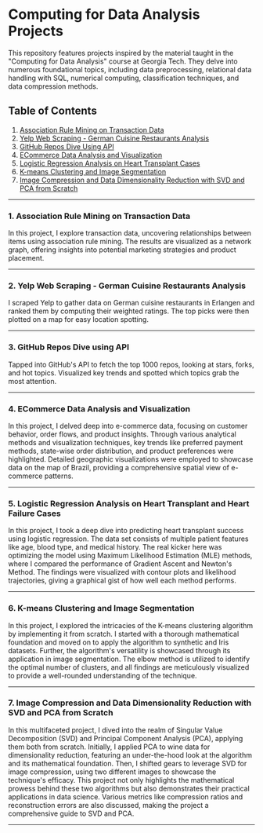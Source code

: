 # Computing for Data Analysis Projects
This repository features projects inspired by the material taught in the "Computing for Data Analysis" course at Georgia Tech. They delve into numerous foundational topics, including data preprocessing, relational data handling with SQL, numerical computing, classification techniques, and data compression methods.

## Table of Contents
1. [Association Rule Mining on Transaction Data](https://github.com/fedash/Computing-Data-Analysis/tree/main/AssociationRuleMining)
2. [Yelp Web Scraping - German Cuisine Restaurants Analysis](https://github.com/fedash/Computing-Data-Analysis/tree/main/YelpWebScraper)
3. [GitHub Repos Dive Using API](https://github.com/fedash/Computing-Data-Analysis/tree/main/GithubAnalysisAPI)
4. [ECommerce Data Analysis and Visualization](https://github.com/fedash/Computing-Data-Analysis/tree/main/ECommerceDataAnalysis)
5. [Logistic Regression Analysis on Heart Transplant Cases](https://github.com/fedash/Computing-Data-Analysis/tree/main/LogisticRegressionHealth)
6. [K-means Clustering and Image Segmentation](https://github.com/fedash/Computing-Data-Analysis/tree/main/KmeansImageSegmentation)
7. [Image Compression and Data Dimensionality Reduction with SVD and PCA from Scratch](https://github.com/fedash/Computing-Data-Analysis/tree/main/ImageCompression_SVD_PCA)
---

### 1. Association Rule Mining on Transaction Data

  In this project, I explore transaction data, uncovering relationships between items using association rule mining. The results are visualized as a network graph, offering insights into potential marketing strategies and product placement.

---
### 2. Yelp Web Scraping - German Cuisine Restaurants Analysis
  I scraped Yelp to gather data on German cuisine restaurants in Erlangen and ranked them by computing their weighted ratings. The top picks were then plotted on a map for easy location spotting.

---
### 3. GitHub Repos Dive using API
Tapped into GitHub's API to fetch the top 1000 repos, looking at stars, forks, and hot topics. Visualized key trends and spotted which topics grab the most attention.

---
### 4. ECommerce Data Analysis and Visualization
In this project, I delved deep into e-commerce data, focusing on customer behavior, order flows, and product insights. Through various analytical methods and visualization techniques, key trends like preferred payment methods, state-wise order distribution, and product preferences were highlighted. Detailed geographic visualizations were employed to showcase data on the map of Brazil, providing a comprehensive spatial view of e-commerce patterns.

---

### 5. Logistic Regression Analysis on Heart Transplant and Heart Failure Cases

In this project, I took a deep dive into predicting heart transplant success using logistic regression. The data set consists of multiple patient features like age, blood type, and medical history. The real kicker here was optimizing the model using Maximum Likelihood Estimation (MLE) methods, where I compared the performance of Gradient Ascent and Newton's Method. The findings were visualized with contour plots and likelihood trajectories, giving a graphical gist of how well each method performs.

---

### 6. K-means Clustering and Image Segmentation
In this project, I explored the intricacies of the K-means clustering algorithm by implementing it from scratch. I started with a thorough mathematical foundation and moved on to apply the algorithm to synthetic and Iris datasets. Further, the algorithm's versatility is showcased through its application in image segmentation. The elbow method is utilized to identify the optimal number of clusters, and all findings are meticulously visualized to provide a well-rounded understanding of the technique.

---
### 7. Image Compression and Data Dimensionality Reduction with SVD and PCA from Scratch
In this multifaceted project, I dived into the realm of Singular Value Decomposition (SVD) and Principal Component Analysis (PCA), applying them both from scratch. Initially, I applied PCA to wine data for dimensionality reduction, featuring an under-the-hood look at the algorithm and its mathematical foundation. Then, I shifted gears to leverage SVD for image compression, using two different images to showcase the technique's efficacy. This project not only highlights the mathematical prowess behind these two algorithms but also demonstrates their practical applications in data science. Various metrics like compression ratios and reconstruction errors are also discussed, making the project a comprehensive guide to SVD and PCA. 

---
